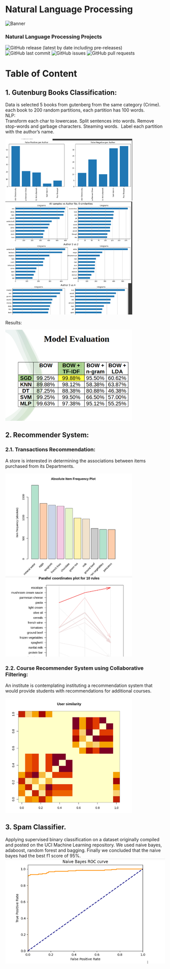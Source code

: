 # Natural Language Processing

<!-- Add banner here -->
![Banner](https://mytechdecisions.com/wp-content/uploads/2021/02/AdobeStock_382844018-1000x500.jpeg)


<!-- Add buttons here -->
###  Natural Language Processing Projects

![GitHub release (latest by date including pre-releases)](https://img.shields.io/github/v/release/navendu-pottekkat/awesome-readme?include_prereleases)
![GitHub last commit](https://img.shields.io/github/last-commit/navendu-pottekkat/awesome-readme)
![GitHub issues](https://img.shields.io/github/issues-raw/navendu-pottekkat/awesome-readme)
![GitHub pull requests](https://img.shields.io/github/issues-pr/navendu-pottekkat/awesome-readme)

# Table of Content
## 1. Gutenburg Books Classification:
Data is selected 5 books from gutenberg from the same category (Crime).
each book to 200 random partitions, each partition has 100 words.<br>
NLP:
<br>
Transform each char to lowercase.
Split sentences into words.
Remove stop-words and garbage characters.
Steaming words. 
Label each partition with the author’s name.
<p float="center">
  <img src="https://github.com/khadija267/Natural-Language-Processing/blob/main/images/6.png?raw=true" width="400" /> 
    <img src="https://github.com/khadija267/Natural-Language-Processing/blob/main/images/7.png?raw=true" width="400" /> 

</p>
Results:
<p float="center">
  <img src="https://github.com/khadija267/Natural-Language-Processing/blob/main/images/8.png?raw=true" width="400" /> 
</p>



## 2. Recommender System:
### 2.1. Transactions Recommendation:
A store is interested in determining the associations between items purchased from its Departments. 
<p float="center">
  <img src="https://github.com/khadija267/Natural-Language-Processing/blob/main/images/2.png?raw=true" width="400" /> 
    <img src="https://github.com/khadija267/Natural-Language-Processing/blob/main/images/3.png?raw=true" width="400" /> 


</p>



### 2.2. Course Recommender System using Collaborative Filtering:
An institute is contemplating instituting a recommendation system that would provide students with recommendations for additional courses.
<p float="center">
  <img src="https://github.com/khadija267/Natural-Language-Processing/blob/main/images/4.png?raw=true" width="400" /> 



</p>


## 3. Spam Classifier.
Applying supervised binary classification on  a dataset originally compiled and posted on the UCI Machine Learning repository.
We used naive bayes, adaboost, random forest and bagging. Finally we concluded that the naive bayes had the best f1 score of 95%.
![alt text](https://github.com/khadija267/Natural-Language-Processing/blob/main/images/1.png?raw=true)



